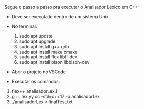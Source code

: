 Segue o passo a passo pra executar o Analisador Léxico em C++:

- Deve ser executado dentro de um sistema Unix
- No terminal:
  1. sudo apt update
  2. sudo apt upgrade
  3. sudo apt install g++ gdb
  4. sudo apt install make cmake
  5. sudo apt install flex libfl-dev
  6. sudo apt install bison libbison-dev

 - Abrir o projeto no VSCode
 - Executar os comandos:
  1. flex++ analisadorLex.l
  2. g++ lex.yy.cc -std=c++17 -o analisadorLex
  3. ./analisadorLex < finalTest.txt
